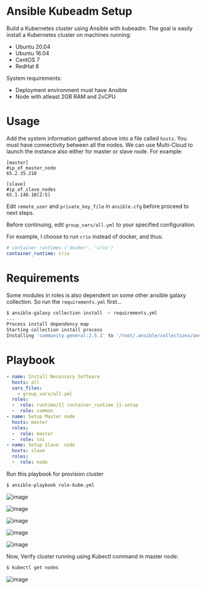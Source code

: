 # Ansible Kubeadm Setup

Build a Kubernetes cluster using Ansible with kubeadm. The goal is easily install a Kubernetes cluster on machines running:

  - Ubuntu 20.04
  - Ubuntu 16.04
  - CentOS 7
  - RedHat 8

System requirements:

  - Deployment environment must have Ansible
  - Node with atleast 2GB RAM and 2vCPU

# Usage

Add the system information gathered above into a file called `hosts`. You must have connectivity between all the nodes. We can use Multi-Cloud to launch the instance also either for master or slave node. 
For example:
```
[master]
#ip_of_master_node
65.2.35.218

[slave]
#ip_of_slave_nodes
65.1.148.10[2:5]
```

Edit `remote_user` and `private_key_file` in `ansible.cfg` before proceed to next steps. 

Before continuing, edit `group_vars/all.yml` to your specified configuration.

For example, I choose to run `crio` instead of docker, and thus:

```yaml
# container runtimes ('docker', 'crio')
container_runtime: crio
```

# Requirements

Some modules in roles is also dependent on some other ansible galaxy collection. So run the `requirements.yml` first...

```sh
$ ansible-galaxy collection install -r requirements.yml
...
Process install dependency map
Starting collection install process
Installing 'community.general:2.5.1' to '/root/.ansible/collections/ansible_collections/community/general'
```

# Playbook

```yaml
- name: Install Necessary Software
  hosts: all
  vars_files:
    - group_vars/all.yml
  roles:
  -  role: runtime/{{ container_runtime }}-setup
  -  role: common
- name: Setup Master node
  hosts: master
  roles:
  -  role: master
  -  role: cni
- name: Setup Slave  node
  hosts: slave
  roles:
  -  role: node
```

Run this playbook for provision cluster

```sh
$ ansible-playbook role-kube.yml
```
![image](https://user-images.githubusercontent.com/46498235/116075598-c6851f00-a6b0-11eb-943e-7c8bf7045c9c.png)

![image](https://user-images.githubusercontent.com/46498235/116075663-d69cfe80-a6b0-11eb-8e83-afd5015e98c0.png)

![image](https://user-images.githubusercontent.com/46498235/116075711-e74d7480-a6b0-11eb-97f1-aec5a2d17467.png)

![image](https://user-images.githubusercontent.com/46498235/116075741-f2a0a000-a6b0-11eb-9c58-0ca44727868d.png)

![image](https://user-images.githubusercontent.com/46498235/116075786-fdf3cb80-a6b0-11eb-95ca-b417c4e87f2e.png)

Now, Verify cluster running using Kubectl command in master node:

```sh
$ kubectl get nodes
```
![image](https://user-images.githubusercontent.com/46498235/116076414-d2bdac00-a6b1-11eb-9a72-9b91fb95bba1.png)
